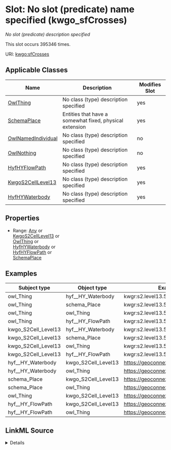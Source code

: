 

# Slot: No slot (predicate) name specified (kwgo_sfCrosses)


_No slot (predicate) description specified_






This slot occurs 395346 times.


URI: [kwgo:sfCrosses](http://stko-kwg.geog.ucsb.edu/lod/ontology/sfCrosses)



<!-- no inheritance hierarchy -->





## Applicable Classes

| Name | Description | Modifies Slot |
| --- | --- | --- |
| [OwlThing](../classes/OwlThing.md) | No class (type) description specified |  yes  |
| [SchemaPlace](../classes/SchemaPlace.md) | Entities that have a somewhat fixed, physical extension |  yes  |
| [OwlNamedIndividual](../classes/OwlNamedIndividual.md) | No class (type) description specified |  no  |
| [OwlNothing](../classes/OwlNothing.md) | No class (type) description specified |  no  |
| [HyfHYFlowPath](../classes/HyfHYFlowPath.md) | No class (type) description specified |  yes  |
| [KwgoS2CellLevel13](../classes/KwgoS2CellLevel13.md) | No class (type) description specified |  yes  |
| [HyfHYWaterbody](../classes/HyfHYWaterbody.md) | No class (type) description specified |  yes  |







## Properties

* Range: [Any](../classes/Any.md)&nbsp;or&nbsp;<br />[KwgoS2CellLevel13](../classes/KwgoS2CellLevel13.md)&nbsp;or&nbsp;<br />[OwlThing](../classes/OwlThing.md)&nbsp;or&nbsp;<br />[HyfHYWaterbody](../classes/HyfHYWaterbody.md)&nbsp;or&nbsp;<br />[HyfHYFlowPath](../classes/HyfHYFlowPath.md)&nbsp;or&nbsp;<br />[SchemaPlace](../classes/SchemaPlace.md)






## Examples

| Subject type | Object type | Example subject | Example object | Occurrences |
| --- | --- | --- | --- | --- |
| owl_Thing | hyf__HY_Waterbody | kwgr:s2.level13.5522339705040928768 | https://geoconnex.us/nhdplusv2/comid/166195770 | 197673 |
| owl_Thing | schema_Place | kwgr:s2.level13.5522339705040928768 | https://geoconnex.us/nhdplusv2/comid/166195770 | 197673 |
| owl_Thing | owl_Thing | kwgr:s2.level13.5522339705040928768 | https://geoconnex.us/nhdplusv2/comid/166195770 | 395346 |
| owl_Thing | hyf__HY_FlowPath | kwgr:s2.level13.5522339705040928768 | https://geoconnex.us/nhdplusv2/comid/166195770 | 197673 |
| kwgo_S2Cell_Level13 | hyf__HY_Waterbody | kwgr:s2.level13.5522341904064184320 | https://geoconnex.us/nhdplusv2/comid/803107 | 94779 |
| kwgo_S2Cell_Level13 | schema_Place | kwgr:s2.level13.5522341904064184320 | https://geoconnex.us/nhdplusv2/comid/803107 | 94779 |
| kwgo_S2Cell_Level13 | owl_Thing | kwgr:s2.level13.5522341904064184320 | https://geoconnex.us/nhdplusv2/comid/803107 | 94779 |
| kwgo_S2Cell_Level13 | hyf__HY_FlowPath | kwgr:s2.level13.5522341904064184320 | https://geoconnex.us/nhdplusv2/comid/803107 | 94779 |
| hyf__HY_Waterbody | kwgo_S2Cell_Level13 | https://geoconnex.us/nhdplusv2/comid/1001 | kwgr:s2.level13.5522769236130267136 | 94779 |
| hyf__HY_Waterbody | owl_Thing | https://geoconnex.us/nhdplusv2/comid/1001 | kwgr:s2.level13.5522769236130267136 | 197673 |
| schema_Place | kwgo_S2Cell_Level13 | https://geoconnex.us/nhdplusv2/comid/1001 | kwgr:s2.level13.5522769236130267136 | 94779 |
| schema_Place | owl_Thing | https://geoconnex.us/nhdplusv2/comid/1001 | kwgr:s2.level13.5522769236130267136 | 197673 |
| owl_Thing | kwgo_S2Cell_Level13 | https://geoconnex.us/nhdplusv2/comid/1001 | kwgr:s2.level13.5522769236130267136 | 94779 |
| hyf__HY_FlowPath | kwgo_S2Cell_Level13 | https://geoconnex.us/nhdplusv2/comid/1001 | kwgr:s2.level13.5522769236130267136 | 94779 |
| hyf__HY_FlowPath | owl_Thing | https://geoconnex.us/nhdplusv2/comid/1001 | kwgr:s2.level13.5522769236130267136 | 197673 |




## LinkML Source

<details>

```yaml
name: kwgo_sfCrosses
annotations:
  count:
    tag: count
    value: 395346
description: No slot (predicate) description specified
title: No slot (predicate) name specified
examples:
- object:
    example_object: https://geoconnex.us/nhdplusv2/comid/166195770
    example_object_type: hyf__HY_Waterbody
    example_predicate: kwgo:sfCrosses
    example_subject: kwgr:s2.level13.5522339705040928768
    example_subject_type: owl_Thing
- object:
    example_object: https://geoconnex.us/nhdplusv2/comid/166195770
    example_object_type: schema_Place
    example_predicate: kwgo:sfCrosses
    example_subject: kwgr:s2.level13.5522339705040928768
    example_subject_type: owl_Thing
- object:
    example_object: https://geoconnex.us/nhdplusv2/comid/166195770
    example_object_type: owl_Thing
    example_predicate: kwgo:sfCrosses
    example_subject: kwgr:s2.level13.5522339705040928768
    example_subject_type: owl_Thing
- object:
    example_object: https://geoconnex.us/nhdplusv2/comid/166195770
    example_object_type: hyf__HY_FlowPath
    example_predicate: kwgo:sfCrosses
    example_subject: kwgr:s2.level13.5522339705040928768
    example_subject_type: owl_Thing
- object:
    example_object: https://geoconnex.us/nhdplusv2/comid/803107
    example_object_type: hyf__HY_Waterbody
    example_predicate: kwgo:sfCrosses
    example_subject: kwgr:s2.level13.5522341904064184320
    example_subject_type: kwgo_S2Cell_Level13
- object:
    example_object: https://geoconnex.us/nhdplusv2/comid/803107
    example_object_type: schema_Place
    example_predicate: kwgo:sfCrosses
    example_subject: kwgr:s2.level13.5522341904064184320
    example_subject_type: kwgo_S2Cell_Level13
- object:
    example_object: https://geoconnex.us/nhdplusv2/comid/803107
    example_object_type: owl_Thing
    example_predicate: kwgo:sfCrosses
    example_subject: kwgr:s2.level13.5522341904064184320
    example_subject_type: kwgo_S2Cell_Level13
- object:
    example_object: https://geoconnex.us/nhdplusv2/comid/803107
    example_object_type: hyf__HY_FlowPath
    example_predicate: kwgo:sfCrosses
    example_subject: kwgr:s2.level13.5522341904064184320
    example_subject_type: kwgo_S2Cell_Level13
- object:
    example_object: kwgr:s2.level13.5522769236130267136
    example_object_type: kwgo_S2Cell_Level13
    example_predicate: kwgo:sfCrosses
    example_subject: https://geoconnex.us/nhdplusv2/comid/1001
    example_subject_type: hyf__HY_Waterbody
- object:
    example_object: kwgr:s2.level13.5522769236130267136
    example_object_type: owl_Thing
    example_predicate: kwgo:sfCrosses
    example_subject: https://geoconnex.us/nhdplusv2/comid/1001
    example_subject_type: hyf__HY_Waterbody
- object:
    example_object: kwgr:s2.level13.5522769236130267136
    example_object_type: kwgo_S2Cell_Level13
    example_predicate: kwgo:sfCrosses
    example_subject: https://geoconnex.us/nhdplusv2/comid/1001
    example_subject_type: schema_Place
- object:
    example_object: kwgr:s2.level13.5522769236130267136
    example_object_type: owl_Thing
    example_predicate: kwgo:sfCrosses
    example_subject: https://geoconnex.us/nhdplusv2/comid/1001
    example_subject_type: schema_Place
- object:
    example_object: kwgr:s2.level13.5522769236130267136
    example_object_type: kwgo_S2Cell_Level13
    example_predicate: kwgo:sfCrosses
    example_subject: https://geoconnex.us/nhdplusv2/comid/1001
    example_subject_type: owl_Thing
- object:
    example_object: kwgr:s2.level13.5522769236130267136
    example_object_type: kwgo_S2Cell_Level13
    example_predicate: kwgo:sfCrosses
    example_subject: https://geoconnex.us/nhdplusv2/comid/1001
    example_subject_type: hyf__HY_FlowPath
- object:
    example_object: kwgr:s2.level13.5522769236130267136
    example_object_type: owl_Thing
    example_predicate: kwgo:sfCrosses
    example_subject: https://geoconnex.us/nhdplusv2/comid/1001
    example_subject_type: hyf__HY_FlowPath
from_schema: hydrology-kg
rank: 1000
slot_uri: kwgo:sfCrosses
alias: kwgo_sfCrosses
domain_of:
- hyf__HY_FlowPath
- hyf__HY_Waterbody
- kwgo_S2Cell_Level13
- owl_Thing
- schema_Place
range: Any
any_of:
- range: kwgo_S2Cell_Level13
- range: owl_Thing
- range: hyf__HY_Waterbody
- range: hyf__HY_FlowPath
- range: schema_Place

```
</details>